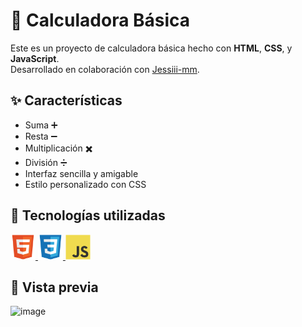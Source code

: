 # 🧮 Calculadora Básica

Este es un proyecto de calculadora básica hecho con **HTML**, **CSS**, y **JavaScript**.  
Desarrollado en colaboración con [Jessiii-mm](https://github.com/Jessiii-mm).

## ✨ Características

- Suma ➕
- Resta ➖
- Multiplicación ✖️
- División ➗
- Interfaz sencilla y amigable
- Estilo personalizado con CSS

## 🚀 Tecnologías utilizadas

<p align="left">
  <a href="https://developer.mozilla.org/en-US/docs/Web/HTML" target="_blank" rel="noreferrer">
    <img src="https://raw.githubusercontent.com/devicons/devicon/master/icons/html5/html5-original.svg" alt="HTML" width="40" height="40"/>
  </a>



  <a href="https://developer.mozilla.org/en-US/docs/Web/CSS" target="_blank" rel="noreferrer">
    <img src="https://raw.githubusercontent.com/devicons/devicon/master/icons/css3/css3-original.svg" alt="CSS" width="40" height="40"/>
  </a>



  <a href="https://developer.mozilla.org/en-US/docs/Web/JavaScript" target="_blank" rel="noreferrer">
    <img src="https://raw.githubusercontent.com/devicons/devicon/master/icons/javascript/javascript-original.svg" alt="JavaScript" width="40" height="40"/>
  </a>
</p>


## 📸 Vista previa

![image](https://github.com/user-attachments/assets/75fe3979-d562-4e76-b2ef-4aed12011123)


